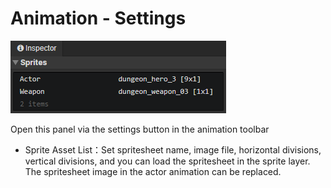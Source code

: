 # Animation - Settings

![](img/animation-settings-1.png)

Open this panel via the settings button in the animation toolbar

- Sprite Asset List：Set spritesheet name, image file, horizontal divisions, vertical divisions, and you can load the spritesheet in the sprite layer. The spritesheet image in the actor animation can be replaced.
